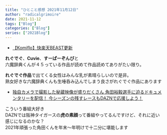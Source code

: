 ```yaml
---
title: "ひとこと感想 2021年11月12日"
author: "radicalgrimoire"
date: 2021-11-12
tags: ["Blog"]
categories: ["Blog"]
series: ["2021Blog"]
---
```


* [【Komiflo】快楽天BEAST更新](https://komiflo.com/)

**れぐでぐ**、**Cuvie**、**すーぱーぞんび**と  
六魔辞典くんが４５っている作品が読めて作品読めてありがたい限り。

**れぐでぐ作品**で出てくる女性はみんな乳が素晴らしいので是非。  
熟女好きな六魔辞典くんも生唾呑み込んでしまう良さがれぐでぐ作品にあります  

* [独自カメラで撮影した秘蔵映像が盛りだくさん 角田裕毅選手に迫るドキュメンタリーを配信！ 今シーズンの残すレースもDAZNで応援しよう！](https://media.dazn.com/ja/press-releases-ja/2021/11/12-4/)

こういう番組大好き  
DAZNでは阪神タイガースの**虎の素顔**って番組やってるんですけど、それに近い感じになるのかな？  
2021年頑張った角田くんを年末～年明けで十二分に堪能します
